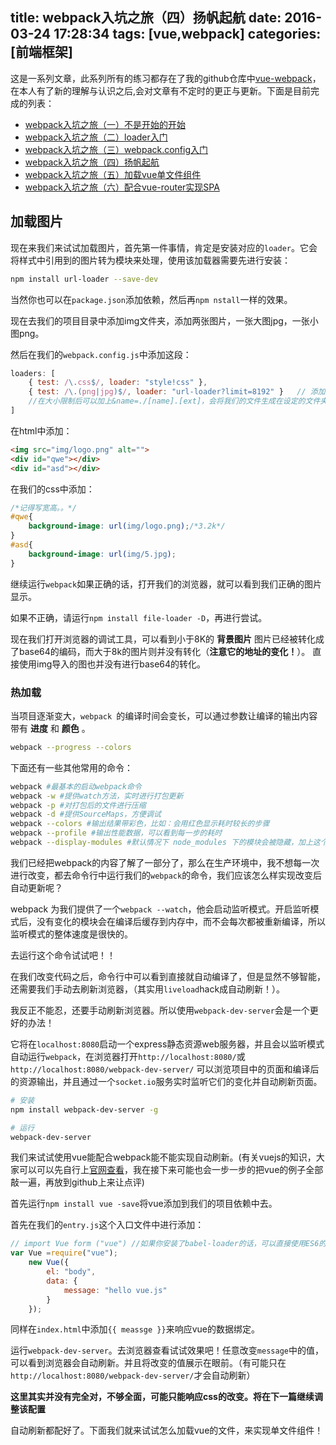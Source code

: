 title: webpack入坑之旅（四）扬帆起航
date: 2016-03-24 17:28:34
tags: [vue,webpack]
categories: [前端框架]
---

这是一系列文章，此系列所有的练习都存在了我的github仓库中[vue-webpack](https://github.com/guowenfh/vue-webpack)，在本人有了新的理解与认识之后,会对文章有不定时的更正与更新。下面是目前完成的列表：

- [webpack入坑之旅（一）不是开始的开始](https://guowenfh.github.io/2016/03/24/vue-webpack-01-base/)
- [webpack入坑之旅（二）loader入门](https://guowenfh.github.io/2016/03/24/vue-webpack-02-deploy/)
- [webpack入坑之旅（三）webpack.config入门](https://guowenfh.github.io/2016/03/24/vue-webpack-03-config/)
- [webpack入坑之旅（四）扬帆起航](https://guowenfh.github.io/2016/03/24/vue-webpack-04-custom/)
- [webpack入坑之旅（五）加载vue单文件组件](https://guowenfh.github.io/2016/03/25/vue-webpack-05-vue/)
- [webpack入坑之旅（六）配合vue-router实现SPA](https://guowenfh.github.io/2016/03/28/vue-webpack-06-router/)


## 加载图片

现在来我们来试试加载图片，首先第一件事情，肯定是安装对应的`loader`。它会将样式中引用到的图片转为模块来处理，使用该加载器需要先进行安装：

```sh
npm install url-loader --save-dev
```
当然你也可以在`package.json`添加依赖，然后再`npm nstall`一样的效果。

现在去我们的项目目录中添加img文件夹，添加两张图片，一张大图jpg，一张小图png。

然后在我们的`webpack.config.js`中添加这段：

```js
loaders: [
    { test: /\.css$/, loader: "style!css" },
    { test: /\.(png|jpg)$/, loader: "url-loader?limit=8192" }   // 添加到这！并且会按照文件大小, 或者转化为 base64, 或者单独作为文件
    //在大小限制后可以加上&name=./[name].[ext]，会将我们的文件生成在设定的文件夹下。
]
```
在html中添加：

```html
<img src="img/logo.png" alt="">
<div id="qwe"></div>
<div id="asd"></div>
```

在我们的css中添加：

```css
/*记得写宽高。。*/
#qwe{
    background-image: url(img/logo.png);/*3.2k*/
}
#asd{
    background-image: url(img/5.jpg);
}
```

继续运行`webpack`如果正确的话，打开我们的浏览器，就可以看到我们正确的图片显示。

如果不正确，请运行`npm install file-loader -D`，再进行尝试。

现在我们打开浏览器的调试工具，可以看到小于8K的 **背景图片** 图片已经被转化成了base64的编码，而大于8k的图片则并没有转化（**注意它的地址的变化！**）。
直接使用img导入的图也并没有进行base64的转化。


### 热加载

当项目逐渐变大，`webpack `的编译时间会变长，可以通过参数让编译的输出内容带有 **进度** 和 **颜色** 。

```sh
webpack --progress --colors
```
下面还有一些其他常用的命令：

```sh
webpack #最基本的启动webpack命令
webpack -w #提供watch方法，实时进行打包更新
webpack -p #对打包后的文件进行压缩
webpack -d #提供SourceMaps，方便调试
webpack --colors #输出结果带彩色，比如：会用红色显示耗时较长的步骤
webpack --profile #输出性能数据，可以看到每一步的耗时
webpack --display-modules #默认情况下 node_modules 下的模块会被隐藏，加上这个参数可以显示这些被隐藏的模块
```

我们已经把webpack的内容了解了一部分了，那么在生产环境中，我不想每一次进行改变，都去命令行中运行我们的`webpack`的命令，我们应该怎么样实现改变后自动更新呢？

webpack 为我们提供了一个`webpack --watch`，他会启动监听模式。开启监听模式后，没有变化的模块会在编译后缓存到内存中，而不会每次都被重新编译，所以监听模式的整体速度是很快的。

去运行这个命令试试吧！！

在我们改变代码之后，命令行中可以看到直接就自动编译了，但是显然不够智能，还需要我们手动去刷新浏览器，（其实用`liveload`hack成自动刷新！）。

我反正不能忍，还要手动刷新浏览器。所以使用`webpack-dev-server`会是一个更好的办法！

它将在`localhost:8080`启动一个express静态资源web服务器，并且会以监听模式自动运行`webpack`，在浏览器打开`http://localhost:8080/`或 `http://localhost:8080/webpack-dev-server/` 可以浏览项目中的页面和编译后的资源输出，并且通过一个`socket.io`服务实时监听它们的变化并自动刷新页面。

```sh
# 安装
npm install webpack-dev-server -g

# 运行
webpack-dev-server
```
我们来试试使用vue能配合webpack能不能实现自动刷新。(有关vuejs的知识，大家可以可以先自行上[官网查看](https://cn.vuejs.org/guide/)，我在接下来可能也会一步一步的把vue的例子全部敲一遍，再放到github上来让点评)

首先运行`npm install vue -save`将vue添加到我们的项目依赖中去。

首先在我们的`entry.js`这个入口文件中进行添加：

```js
// import Vue form ("vue") //如果你安装了babel-loader的话，可以直接使用ES6的语法
var Vue =require("vue");
    new Vue({
        el: "body",
        data: {
            message: "hello vue.js"
        }
    });

```

同样在`index.html`中添加`{{ meassge }}`来响应vue的数据绑定。

运行`webpack-dev-server`。去浏览器查看试试效果吧！任意改变`message`中的值，可以看到浏览器会自动刷新。并且将改变的值展示在眼前。（有可能只在`http://localhost:8080/webpack-dev-server/`才会自动刷新）

**这里其实并没有完全对，不够全面，可能只能响应css的改变。将在下一篇继续调整该配置**

自动刷新都配好了。下面我们就来试试怎么加载vue的文件，来实现单文件组件！
